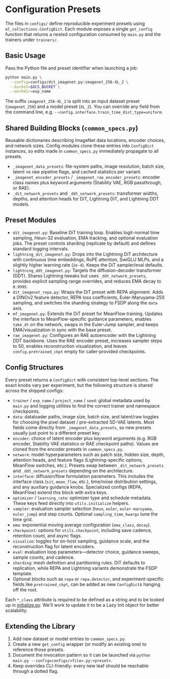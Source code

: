 # Configuration Presets

The files in `configs/` define reproducible experiment presets using
`ml_collections.ConfigDict`. Each module exposes a single `get_config`
function that returns a nested configuration consumed by `main.py` and the
trainers under `trainers/`.

## Basic Usage

Pass the Python file and preset identifier when launching a job:

```bash
python main.py \
  --config=configs/dit_imagenet.py:imagenet_256-XL_2 \
  --bucket=$GCS_BUCKET \
  --workdir=exp_name
```

The suffix `imagenet_256-XL_2` is split into an input dataset preset
(`imagenet_256`) and a model preset (`XL_2`). You can override any field from
the command line, e.g. `--config.interface.train_time_dist_type=uniform`.

## Shared Building Blocks (`common_specs.py`)

Reusable dictionaries describing ImageNet data locations, encoder choices, and
network sizes. Config modules clone these entries into `ConfigDict` instances,
so edits made in `common_specs.py` immediately propagate to all presets.

- `_imagenet_data_presets`: file-system paths, image resolution, batch size,
  latent vs raw pipeline flags, and cached statistics per variant.
- `_imagenet_encoder_presets` / `_imagenet_rae_encoder_presets`: encoder class
  names plus keyword arguments (Stability VAE, RGB passthrough, or RAE).
- `_dit_network_presets` and `_ddt_network_presets`: transformer widths,
  depths, and attention heads for DiT, Lightning DiT, and Lightning DDT models.


## Preset Modules

- `dit_imagenet.py`: Baseline DiT training loop. Enables logit-normal time
  sampling, Heun-32 evaluation, EMA tracking, and optional evaluation jobs. The
  preset controls sharding (replicate by default) and defines standard logging
  intervals.
- `lightning_dit_imagenet.py`: Drops into the Lightning DiT architecture with
  continuous time embeddings, RoPE attention, SwiGLU MLPs, and a slightly
  higher learning rate (`2e-4`). Keeps the DiT sampler/eval defaults.
- `lightning_ddt_imagenet.py`: Targets the diffusion-decoder transformer
  (DDT). Shares Lightning tweaks but uses `_ddt_network_presets`, provides
  explicit sampling range overrides, and reduces EMA decay to `0.9995`.
- `dit_imagenet_repa.py`: Wraps the DiT preset with REPA alignment. Adds a
  DINOv2 feature detector, REPA loss coefficients, Euler-Maruyama-250 sampling,
  and switches the sharding strategy to FSDP along the `data` axis.
- `mf_imagenet.py`: Extends the DiT preset for MeanFlow training. Updates the
  interface to MeanFlow-specific guidance parameters, enables `take_dt` on the
  network, swaps in the Euler-Jump sampler, and keeps EMA/visualization in sync
  with the base preset.
- `rae_imagenet.py`: Configures an RAE autoencoder with the Lightning DDT
  backbone. Uses the RAE encoder preset, increases sampler steps to 50, enables
  reconstruction visualization, and leaves `config.pretrained_ckpt` empty for
  caller-provided checkpoints.


## Config Structures

Every preset returns a `ConfigDict` with consistent top-level sections. The
exact knobs vary per experiment, but the following structure is shared across
the shipped configs:

- `trainer` / `exp_name` / `project_name` / `seed`: global metadata used by
  `main.py` and logging utilities to find the correct trainer and namespace
  checkpoints.
- `data`: dataloader paths, image size, batch size, and latent/raw toggles for choosing the pixel dataset / pre-extracted SD-VAE latents. Most
  fields come directly from `_imagenet_data_presets`, so new presets usually
  just point to a different preset key.
- `encoder`: choice of latent encoder plus keyword arguments (e.g. RGB encoder, Stability VAE
  statistics or RAE checkpoint paths). Values are cloned from the encoder
  presets in `common_specs.py`.
- `network`: model hyperparameters such as patch size, hidden size, depth,
  attention heads, and feature flags (Lightning-specific options, MeanFlow
  switches, etc.). Presets swap between `_dit_network_presets` and
  `_ddt_network_presets` depending on the architecture.
- `interface`: diffusion/flow formulation parameters. This includes the
  interface class (`sit`, `mean_flow`, etc.), time/noise distribution settings,
  and any auxiliary guidance knobs. Specialized configs (REPA, MeanFlow) extend
  this block with extra keys.
- `optimizer` / `learning_rate`: optimizer type and schedule metadata. These
  keys feed directly into `utils.initialize` helpers.
- `sampler`: evaluation sampler selection (`heun`, `euler`, `euler-maruyama`,
  `euler_jump`) and step counts. Optional `sampling_time_kwargs` tune the time
  grid.
- `ema`: exponential moving average configuration (`ema_class`, `decay`).
- `checkpoint`: options for `utils.checkpoint`, including save cadence,
  retention count, and async flags.
- `visualize`: toggles for on-host sampling, guidance scale, and the
  reconstruction flag for latent encoders.
- `eval`: evaluation loop parameters—detector choice, guidance sweeps, sample
  counts, and cadence.
- `sharding`: mesh definition and partitioning rules. DiT defaults to
  replication, while REPA and Lightning variants demonstrate the FSDP template.
- Optional blocks such as `repa` or `repa.detector`, and experiment-specific
  fields like `pretrained_ckpt`, can be added as new `ConfigDict`s hanging off
  the root.

Each `*_class` attribute is required to be defined as a string and to be looked up in [initialize.py](utils/initialize.py). 
We'll work to update it to be a Lazy Init object for better scalability.

## Extending the Library

1. Add new dataset or model entries to `common_specs.py`.
2. Create a new `get_config` wrapper (or modify an existing one) to reference
   those presets.
3. Document the invocation pattern so it can be launched via
   `python main.py --config=configs/<file>.py:<preset>`.
4. Keep overrides CLI-friendly: every new leaf should be reachable through a
   dotted flag.
